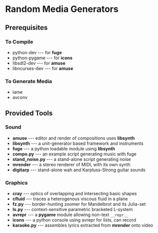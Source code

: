 # Random Media Generators

## Prerequisites

### To Compile

* python-dev --- for **fuge**
* python-pygame --- for **icons**
* libsdl2-dev --- for **amuse**
* libncurses-dev --- for **amuse**

### To Generate Media

* lame
* avconv

## Provided Tools

### Sound

* **amuse** --- editor and render of compositions uses **libsynth**
* **libsynth** --- a unit-generator based framework and instruments
* **fuge** --- a python loadable module using **libsynth**
* **compo.py** --- an example script generating music with fuge
* **stand_noise.py** --- a stand-alone script generating noise
* **mrender** --- a stereo renderer of MIDI, with its own synth
* **digitarp** --- stand-alone wah and Karpluss-Strong guitar sounds

### Graphics

* **cray** --- optics of overlapping and intersecting basic shapes
* **cfluid** --- traces a heterogenous viscous fluid in a plane
* **fz.py** --- border-hunting zoomer for Mandelbrot and its Julia-set
* **ls.py** --- context-sensitive parametric bracketed L-system
* **avrepr** --- a **pygame** module allowing non-text ``__repr__``
* **icons** --- a python console using avrepr for lists, can record
* **karaoke.py** --- assembles lyrics extracted from **mrender** onto video
